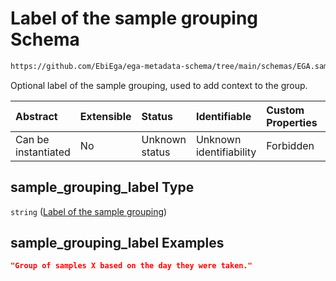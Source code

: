# Label of the sample grouping Schema

```txt
https://github.com/EbiEga/ega-metadata-schema/tree/main/schemas/EGA.sample.json#/properties/sample_grouping/properties/sample_grouping_label
```

Optional label of the sample grouping, used to add context to the group.

| Abstract            | Extensible | Status         | Identifiable            | Custom Properties | Additional Properties | Access Restrictions | Defined In                                                        |
| :------------------ | :--------- | :------------- | :---------------------- | :---------------- | :-------------------- | :------------------ | :---------------------------------------------------------------- |
| Can be instantiated | No         | Unknown status | Unknown identifiability | Forbidden         | Allowed               | none                | [EGA.sample.json*](../out/EGA.sample.json "open original schema") |

## sample_grouping_label Type

`string` ([Label of the sample grouping](ega-4-properties-sample-group-descriptor-properties-label-of-the-sample-grouping.md))

## sample_grouping_label Examples

```json
"Group of samples X based on the day they were taken."
```
